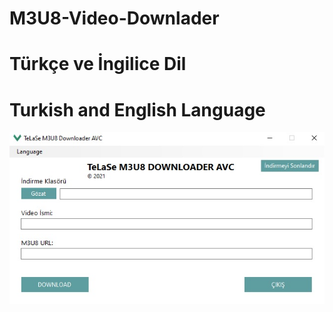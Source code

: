 # M3U8-Video-Downlader
# Türkçe ve İngilice Dil
# Turkish and English Language

![Demo](https://raw.githubusercontent.com/telase/M3U8-Video-Downlader/main/avc.jpg)
